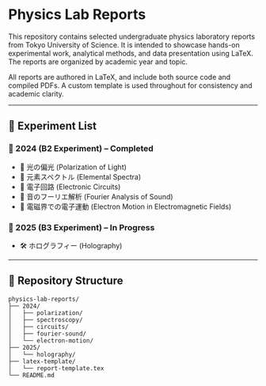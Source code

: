 # Physics Lab Reports

This repository contains selected undergraduate physics laboratory reports from Tokyo University of Science. It is intended to showcase hands-on experimental work, analytical methods, and data presentation using LaTeX. The reports are organized by academic year and topic.

All reports are authored in LaTeX, and include both source code and compiled PDFs. A custom template is used throughout for consistency and academic clarity.

---

## 📅 Experiment List

### 🔹 2024 (B2 Experiment) – Completed

- 📌 光の偏光 (Polarization of Light)
- 📌 元素スペクトル (Elemental Spectra)
- 📌 電子回路 (Electronic Circuits)
- 📌 音のフーリエ解析 (Fourier Analysis of Sound)
- 📌 電磁界での電子運動 (Electron Motion in Electromagnetic Fields)

### 🔸 2025 (B3 Experiment) – In Progress

- 🛠️ ホログラフィー (Holography)

---

## 📁 Repository Structure

```plaintext
physics-lab-reports/
├── 2024/
│   ├── polarization/
│   ├── spectroscopy/
│   ├── circuits/
│   ├── fourier-sound/
│   └── electron-motion/
├── 2025/
│   └── holography/
├── latex-template/
│   └── report-template.tex
└── README.md
